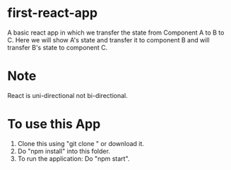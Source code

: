 # first-react-app
A basic react app in which we transfer the state from Component A to B to C.
Here we will show A's state and transfer it to component B and will transfer B's state to component C.

# Note
React is uni-directional not bi-directional.

# To use this App
1. Clone this using "git clone " or download it.
2. Do "npm install" into this folder.
3. To run the application: Do "npm start".

